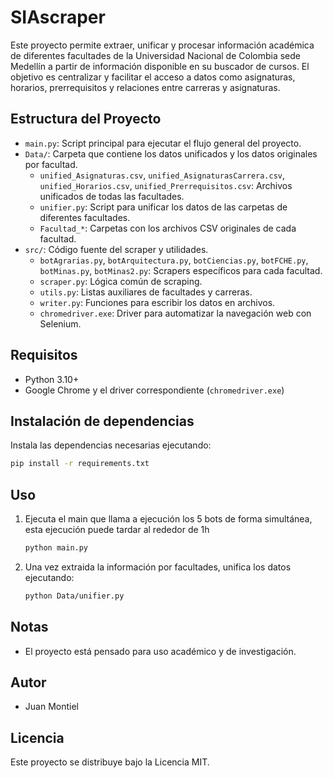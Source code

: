 # SIAscraper

Este proyecto permite extraer, unificar y procesar información académica de diferentes facultades de la Universidad Nacional de Colombia sede Medellín a partir de información disponible en su buscador de cursos. El objetivo es centralizar y facilitar el acceso a datos como asignaturas, horarios, prerrequisitos y relaciones entre carreras y asignaturas.

## Estructura del Proyecto

- `main.py`: Script principal para ejecutar el flujo general del proyecto.
- `Data/`: Carpeta que contiene los datos unificados y los datos originales por facultad.
  - `unified_Asignaturas.csv`, `unified_AsignaturasCarrera.csv`, `unified_Horarios.csv`, `unified_Prerrequisitos.csv`: Archivos unificados de todas las facultades.
  - `unifier.py`: Script para unificar los datos de las carpetas de diferentes facultades.
  - `Facultad_*`: Carpetas con los archivos CSV originales de cada facultad.
- `src/`: Código fuente del scraper y utilidades.
  - `botAgrarias.py`, `botArquitectura.py`, `botCiencias.py`, `botFCHE.py`, `botMinas.py`, `botMinas2.py`: Scrapers específicos para cada facultad.
  - `scraper.py`: Lógica común de scraping.
  - `utils.py`: Listas auxiliares de facultades y carreras.
  - `writer.py`: Funciones para escribir los datos en archivos.
  - `chromedriver.exe`: Driver para automatizar la navegación web con Selenium.

## Requisitos

- Python 3.10+
- Google Chrome y el driver correspondiente (`chromedriver.exe`)

## Instalación de dependencias

Instala las dependencias necesarias ejecutando:

```bash
pip install -r requirements.txt
```

## Uso

1. Ejecuta el main que llama a ejecución los 5 bots de forma simultánea, esta ejecución puede tardar al rededor de 1h
   ```bash
   python main.py 
   ```
2. Una vez extraida la información por facultades, unifica los datos ejecutando:
   ```bash
   python Data/unifier.py
   ```


## Notas
- El proyecto está pensado para uso académico y de investigación.

## Autor
- Juan Montiel

## Licencia
Este proyecto se distribuye bajo la Licencia MIT.

